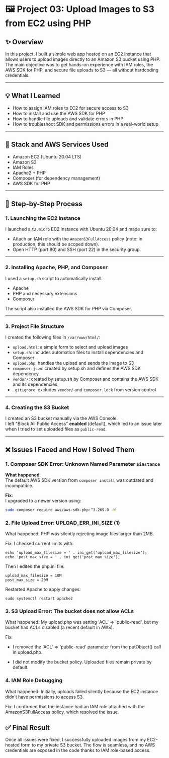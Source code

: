 # 🖼️ Project 03: Upload Images to S3 from EC2 using PHP

## ✨ Overview  
In this project, I built a simple web app hosted on an EC2 instance that allows users to upload images directly to an Amazon S3 bucket using PHP. The main objective was to get hands-on experience with IAM roles, the AWS SDK for PHP, and secure file uploads to S3 — all without hardcoding credentials.

---

## 💡 What I Learned  
- How to assign IAM roles to EC2 for secure access to S3  
- How to install and use the AWS SDK for PHP  
- How to handle file uploads and validate errors in PHP  
- How to troubleshoot SDK and permissions errors in a real-world setup  

---

## 🚀 Stack and AWS Services Used  
- Amazon EC2 (Ubuntu 20.04 LTS)  
- Amazon S3  
- IAM Roles  
- Apache2 + PHP  
- Composer (for dependency management)  
- AWS SDK for PHP  

---

## 🔧 Step-by-Step Process

### 1. Launching the EC2 Instance  
I launched a `t2.micro` EC2 instance with Ubuntu 20.04 and made sure to:
- Attach an IAM role with the `AmazonS3FullAccess` policy (note: in production, this should be scoped down).
- Open HTTP (port 80) and SSH (port 22) in the security group.

---

### 2. Installing Apache, PHP, and Composer  
I used a `setup.sh` script to automatically install:
- Apache
- PHP and necessary extensions
- Composer

The script also installed the AWS SDK for PHP via Composer.

---

### 3. Project File Structure  
I created the following files in `/var/www/html/`:
- `upload.html`: a simple form to select and upload images
- `setup.sh`: includes automation files to install dependencies and Composer 
- `upload.php`: handles the upload and sends the image to S3   
- `composer.json`: created by setup.sh and defines the AWS SDK dependency  
- `vendor/`: created by setup.sh by Composer and contains the AWS SDK and its dependencies  
- `.gitignore`: excludes `vendor/` and `composer.lock` from version control  

---

### 4. Creating the S3 Bucket  
I created an S3 bucket manually via the AWS Console.  
I left "Block All Public Access" **enabled** (default), which led to an issue later when I tried to set uploaded files as `public-read`.

---

## ❌ Issues I Faced and How I Solved Them

### 1. Composer SDK Error: Unknown Named Parameter `$instance`  
**What happened**:  
The default AWS SDK version from `composer install` was outdated and incompatible.  

**Fix**:  
I upgraded to a newer version using:  
```bash
sudo composer require aws/aws-sdk-php:^3.269.0 -W
```
### 2. File Upload Error: UPLOAD_ERR_INI_SIZE (1)
What happened:
PHP was silently rejecting image files larger than 2MB.

Fix:
I checked current limits with:

```
echo 'upload_max_filesize = ' . ini_get('upload_max_filesize');
echo 'post_max_size = ' . ini_get('post_max_size');
```
Then I edited the php.ini file:

```
upload_max_filesize = 10M
post_max_size = 20M
```
Restarted Apache to apply changes:

```
sudo systemctl restart apache2
```

### 3. S3 Upload Error: The bucket does not allow ACLs
What happened:
My upload.php was setting 'ACL' => 'public-read', but my bucket had ACLs disabled (a recent default in AWS).

Fix:

* I removed the 'ACL' => 'public-read' parameter from the putObject() call in upload.php.

* I did not modify the bucket policy. Uploaded files remain private by default.

### 4. IAM Role Debugging
What happened:
Initially, uploads failed silently because the EC2 instance didn’t have permissions to access S3.

Fix:
I confirmed that the instance had an IAM role attached with the AmazonS3FullAccess policy, which resolved the issue.

## ✅ Final Result
Once all issues were fixed, I successfully uploaded images from my EC2-hosted form to my private S3 bucket. The flow is seamless, and no AWS credentials are exposed in the code thanks to IAM role-based access.

